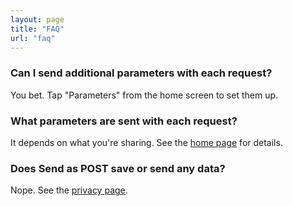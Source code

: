 ```yaml
---
layout: page
title: "FAQ"
url: "faq"
---
```


### Can I send additional parameters with each request?

You bet. Tap "Parameters" from the home screen to set them up.

### What parameters are sent with each request?

It depends on what you're sharing. See the [home page](/) for details.

### Does **Send as POST** save or send any data?

Nope. See the [privacy page](/privacy).
